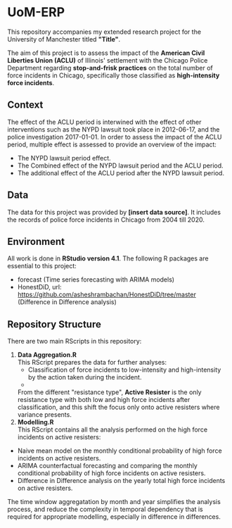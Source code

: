 # UoM-ERP

This repository accompanies my extended research project for the University of Manchester titled **"Title"**.

The aim of this project is to assess the impact of the **American Civil Liberties Union (ACLU)** of Illinois' settlement with the Chicago Police Department regarding **stop-and-frisk practices** on the total number of force incidents in Chicago, specifically those classified as **high-intensity force incidents**.

## Context

The effect of the ACLU period is interwined with the effect of other interventions such as the NYPD lawsuit took place in 2012-06-17, and the police investigation 2017-01-01. In order to assess the impact of the ACLU period, multiple effect is assessed to provide an overview of the impact:
- The NYPD lawsuit period effect.
- The Combined effect of the NYPD lawsuit period and the ACLU period.
- The additional effect of the ACLU period after the NYPD lawsuit period.

## Data

The data for this project was provided by **[insert data source]**. It includes the records of police force incidents in Chicago from 2004 till 2020. 

## Environment

All work is done in **RStudio version 4.1**. The following R packages are essential to this project:

- forecast                                                                   (Time series forecasting with ARIMA models)
- HonestDiD, url: https://github.com/asheshrambachan/HonestDiD/tree/master   (Difference in Difference analysis)

## Repository Structure

There are two main RScripts in this repository:

1. **Data Aggregation.R**  
    This RScript prepares the data for further analyses:
     - Classification of force incidents to low-intensity and high-intensity by the action taken during the incident.
     -
   From the different "resistance type", **Active Resister** is the only resistance type with both low and high force incidents after classification, and this shift the focus only onto active resisters where variance presents.
3. **Modelling.R**  
   This RScript contains all the analysis performed on the high force incidents on active resisters:
- Naive mean model on the monthly conditional probability of high force incidents on active resisters.
- ARIMA counterfactual forecasting and comparing the monthly conditional probability of high force incidents on active resisters.
- Difference in Difference analysis on the yearly total high force incidents on active resisters.

The time window aggregatation by month and year simplifies the analysis process, and reduce the complexity in temporal dependency that is required for appropriate modelling, especially in difference in differences.
